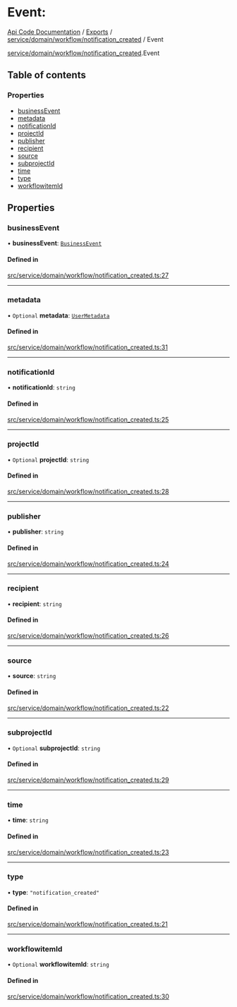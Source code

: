 # Event: 
 
[Api Code Documentation](../README.md) / [Exports](../modules.md) / [service/domain/workflow/notification\_created](../modules/service_domain_workflow_notification_created.md) / Event

[service/domain/workflow/notification\_created](../modules/service_domain_workflow_notification_created.md).Event

## Table of contents

### Properties

- [businessEvent](service_domain_workflow_notification_created.Event.md#businessevent)
- [metadata](service_domain_workflow_notification_created.Event.md#metadata)
- [notificationId](service_domain_workflow_notification_created.Event.md#notificationid)
- [projectId](service_domain_workflow_notification_created.Event.md#projectid)
- [publisher](service_domain_workflow_notification_created.Event.md#publisher)
- [recipient](service_domain_workflow_notification_created.Event.md#recipient)
- [source](service_domain_workflow_notification_created.Event.md#source)
- [subprojectId](service_domain_workflow_notification_created.Event.md#subprojectid)
- [time](service_domain_workflow_notification_created.Event.md#time)
- [type](service_domain_workflow_notification_created.Event.md#type)
- [workflowitemId](service_domain_workflow_notification_created.Event.md#workflowitemid)

## Properties

### businessEvent

• **businessEvent**: [`BusinessEvent`](../modules/service_domain_business_event.md#businessevent)

#### Defined in

[src/service/domain/workflow/notification_created.ts:27](https://github.com/openkfw/TruBudget/blob/90402cb/api/src/service/domain/workflow/notification_created.ts#L27)

___

### metadata

• `Optional` **metadata**: [`UserMetadata`](../modules/service_domain_metadata.md#usermetadata)

#### Defined in

[src/service/domain/workflow/notification_created.ts:31](https://github.com/openkfw/TruBudget/blob/90402cb/api/src/service/domain/workflow/notification_created.ts#L31)

___

### notificationId

• **notificationId**: `string`

#### Defined in

[src/service/domain/workflow/notification_created.ts:25](https://github.com/openkfw/TruBudget/blob/90402cb/api/src/service/domain/workflow/notification_created.ts#L25)

___

### projectId

• `Optional` **projectId**: `string`

#### Defined in

[src/service/domain/workflow/notification_created.ts:28](https://github.com/openkfw/TruBudget/blob/90402cb/api/src/service/domain/workflow/notification_created.ts#L28)

___

### publisher

• **publisher**: `string`

#### Defined in

[src/service/domain/workflow/notification_created.ts:24](https://github.com/openkfw/TruBudget/blob/90402cb/api/src/service/domain/workflow/notification_created.ts#L24)

___

### recipient

• **recipient**: `string`

#### Defined in

[src/service/domain/workflow/notification_created.ts:26](https://github.com/openkfw/TruBudget/blob/90402cb/api/src/service/domain/workflow/notification_created.ts#L26)

___

### source

• **source**: `string`

#### Defined in

[src/service/domain/workflow/notification_created.ts:22](https://github.com/openkfw/TruBudget/blob/90402cb/api/src/service/domain/workflow/notification_created.ts#L22)

___

### subprojectId

• `Optional` **subprojectId**: `string`

#### Defined in

[src/service/domain/workflow/notification_created.ts:29](https://github.com/openkfw/TruBudget/blob/90402cb/api/src/service/domain/workflow/notification_created.ts#L29)

___

### time

• **time**: `string`

#### Defined in

[src/service/domain/workflow/notification_created.ts:23](https://github.com/openkfw/TruBudget/blob/90402cb/api/src/service/domain/workflow/notification_created.ts#L23)

___

### type

• **type**: ``"notification_created"``

#### Defined in

[src/service/domain/workflow/notification_created.ts:21](https://github.com/openkfw/TruBudget/blob/90402cb/api/src/service/domain/workflow/notification_created.ts#L21)

___

### workflowitemId

• `Optional` **workflowitemId**: `string`

#### Defined in

[src/service/domain/workflow/notification_created.ts:30](https://github.com/openkfw/TruBudget/blob/90402cb/api/src/service/domain/workflow/notification_created.ts#L30)

